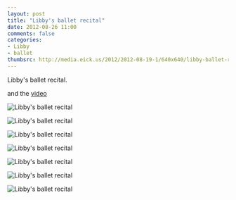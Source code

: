 ```yaml
---
layout: post
title: "Libby's ballet recital"
date: 2012-08-26 11:00
comments: false
categories: 
- Libby
- ballet
thumbsrc: http://media.eick.us/2012/2012-08-19-1/640x640/libby-ballet-recital-2012-06-02at16-48-16.jpg
---
```

Libby's ballet recital.

and the [video](/blog/2012/08/18/libbys-ballet-recital/)



![Libby's ballet recital](http://media.eick.us/media/photographs/2012/2012-08-19-1/libby-ballet-recital-2012-06-02at16-48-36.jpg)


![Libby's ballet recital](http://media.eick.us/media/photographs/2012/2012-08-19-1/libby-ballet-recital-2012-06-02at16-48-26.jpg)


![Libby's ballet recital](http://media.eick.us/media/photographs/2012/2012-08-19-1/libby-ballet-recital-2012-06-02at16-48-16.jpg)


![Libby's ballet recital](http://media.eick.us/media/photographs/2012/2012-08-19-1/libby-ballet-recital-2012-06-02at16-47-15.jpg)


![Libby's ballet recital](http://media.eick.us/media/photographs/2012/2012-08-19-1/libby-ballet-recital-2012-06-02at16-47-04.jpg)


![Libby's ballet recital](http://media.eick.us/media/photographs/2012/2012-08-19-1/libby-ballet-recital-2012-06-02at16-46-51.jpg)


![Libby's ballet recital](http://media.eick.us/media/photographs/2012/2012-08-19-1/libby-ballet-recital-2012-06-02at16-46-45.jpg)



